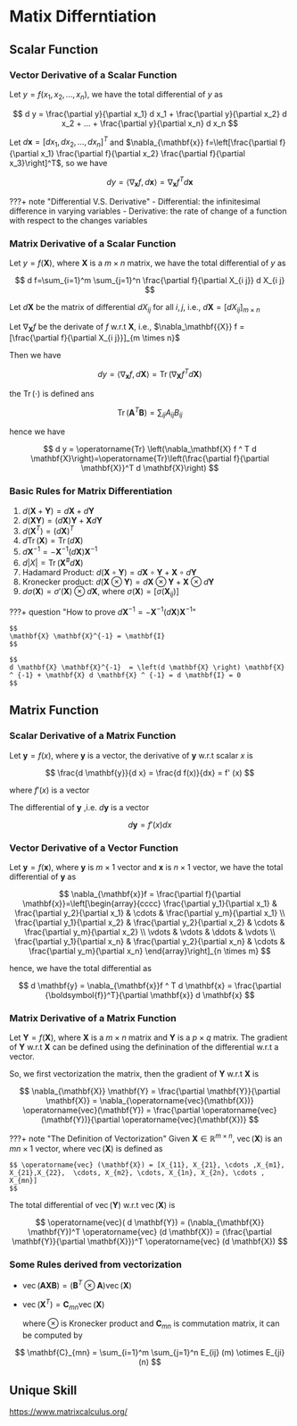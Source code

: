 # Matix Differntiation

## Scalar Function

### Vector Derivative of a Scalar Function

Let $y = f(x_1, x_2, ..., x_n)$, we have the total differential of $y$ as

$$
d y = \frac{\partial y}{\partial x_1} d x_1 + \frac{\partial y}{\partial x_2} d x_2 + ... + \frac{\partial y}{\partial x_n} d x_n
$$

Let $d \mathbf{x} = [dx_1, dx_2,...,dx_n]^T$ and $\nabla_{\mathbf{x}} f=\left[\frac{\partial f}{\partial x_1} \frac{\partial f}{\partial x_2} \frac{\partial f}{\partial x_3}\right]^T$, so we have

$$
d y = \langle \nabla_{\mathbf{x}} f, d \mathbf{x} \rangle = \nabla_{\mathbf{x}} f^T d \mathbf{x}
$$

???+ note "Differential V.S. Derivative"
    - Differential: the infinitesimal difference in varying variables
    - Derivative: the rate of change of a function with respect to the changes variables

### Matrix Derivative of a Scalar Function

Let $y = f(\mathbf{X})$, where $\mathbf{X}$ is a $m \times n$ matrix, we have the total differential of $y$ as

$$
d f=\sum_{i=1}^m \sum_{j=1}^n \frac{\partial f}{\partial X_{i j}} d X_{i j}
$$

Let $d \mathbf{X}$ be the matrix of differential $d X_{i j}$ for all $i, j$, i.e., $d \mathbf{X} = [d X_{i j}]_{m \times n}$

Let $\nabla_\mathbf{{X}} f$ be the derivate of $f$ w.r.t $\mathbf{X}$, i.e., $\nabla_\mathbf{{X}} f = [\frac{\partial f}{\partial X_{i j}}]_{m \times n}$

Then we have

$$
d y = \langle \nabla_{\mathbf{x}} f, d \mathbf{X} \rangle = \operatorname{Tr} \left(\nabla_\mathbf{X} f ^ T d \mathbf{X}\right)
$$

the $\operatorname{Tr} \left(\cdot \right)$ is defined ans

$$
\operatorname{Tr} \left(\mathbf{A}^T \mathbf{B} \right) = \sum_{i j} A_{i j} B_{i j}
$$

hence we have

$$
d y = \operatorname{Tr} \left(\nabla_\mathbf{X} f ^ T d \mathbf{X}\right)=\operatorname{Tr}\left(\frac{\partial f}{\partial \mathbf{X}}^T d \mathbf{X}\right)
$$

### Basic Rules for Matrix Differentiation

1. $d \left( \mathbf{X} + \mathbf{Y} \right)  = d \mathbf{X} + d \mathbf{Y}$
2. $d \left(\mathbf{X Y} \right) = \left( d\mathbf{X}\right) \mathbf{Y} + \mathbf{X}d\mathbf{Y}$
3. $d\left(\mathbf{X}^T\right) = \left(d\mathbf{X} \right)^ T$
4. $d\operatorname{Tr}\left(\mathbf{X}\right)  = \operatorname{Tr}\left(d\mathbf{X} \right)$
5. $d \mathbf{X}^{-1} = -\mathbf{X}^{-1} \left(d \mathbf{X}\right)\mathbf{X}^{-1}$
6. $d|X|=\operatorname{Tr}\left(\mathbf{X}^{\#} d \mathbf{X}\right)$
7. Hadamard Product: $d \left( \mathbf{X} \circ \mathbf{Y}\right) = d \mathbf{X} \circ \mathbf{Y} + \mathbf{X} \circ d \mathbf{Y}$
8. Kronecker product: $d \left( \mathbf{X} \otimes \mathbf{Y}\right) = d \mathbf{X} \otimes \mathbf{Y} + \mathbf{X} \otimes d \mathbf{Y}$
9. $d \sigma \left( \mathbf{X} \right) = \sigma '\left(\mathbf{X} \right) \otimes d \mathbf{X}$, where $\sigma(\mathbf{X}) = [\sigma(\mathbf{X}_{i j})]$

???+ question "How to prove $d \mathbf{X}^{-1} = -\mathbf{X}^{-1} \left(d \mathbf{X}\right)\mathbf{X}^{-1}$"

    $$
    \mathbf{X} \mathbf{X}^{-1} = \mathbf{I}
    $$

    $$
    d \mathbf{X} \mathbf{X}^{-1}  = \left(d \mathbf{X} \right) \mathbf{X} ^ {-1} + \mathbf{X} d \mathbf{X} ^ {-1} = d \mathbf{I} = 0
    $$

## Matrix Function

### Scalar Derivative of a Matrix Function

Let $\mathbf{y} = f(x)$, where $\mathbf{y}$ is a vector, the derivative of $\mathbf{y}$ w.r.t scalar $x$ is

$$
\frac{d \mathbf{y}}{d x} = \frac{d f(x)}{dx} = f' (x)
$$

where $f'(x)$ is a vector

The differential of $\mathbf{y}$ ,i.e. $d \mathbf{y}$ is a vector

$$
d \mathbf{y} = f'(x) d x
$$

### Vector Derivative of a Vector Function

Let $\mathbf{y} = f \left( \mathbf{x} \right)$, where $\mathbf{y}$ is $m \times 1$ vector and $\mathbf{x}$ is $n \times 1$ vector, we have the total differential of $\mathbf{y}$ as

$$
\nabla_{\mathbf{x}}f = \frac{\partial f}{\partial \mathbf{x}}=\left[\begin{array}{cccc}
\frac{\partial y_1}{\partial x_1} & \frac{\partial y_2}{\partial x_1} & \cdots & \frac{\partial y_m}{\partial x_1} \\
\frac{\partial y_1}{\partial x_2} & \frac{\partial y_2}{\partial x_2} & \cdots & \frac{\partial y_m}{\partial x_2} \\
\vdots & \vdots & \ddots & \vdots \\
\frac{\partial y_1}{\partial x_n} & \frac{\partial y_2}{\partial x_n} & \cdots & \frac{\partial y_m}{\partial x_n}
\end{array}\right]_{n \times m}
$$

hence, we have the total differential as

$$
d \mathbf{y} = \nabla_{\mathbf{x}}f ^ T d \mathbf{x} = \frac{\partial {\boldsymbol{f}}^T}{\partial \mathbf{x}} d \mathbf{x}
$$

### Matrix Derivative of a Matrix Function

Let $\mathbf{Y} = f(\mathbf{X})$, where $\mathbf{X}$ is a $m \times n$ matrix and $\mathbf{Y}$ is a $p \times q$ matrix. The gradient of $\mathbf{Y}$ w.r.t $\mathbf{X}$ can be defined using the definination of the differential w.r.t a vector.

So, we first vectorization the matrix, then the gradient of $\mathbf{Y}$ w.r.t $\mathbf{X}$ is

$$
 \nabla_{\mathbf{X}} \mathbf{Y} = \frac{\partial \mathbf{Y}}{\partial \mathbf{X}} = \nabla_{\operatorname{vec}(\mathbf{X})} \operatorname{vec}(\mathbf{Y}) = \frac{\partial \operatorname{vec}(\mathbf{Y})}{\partial \operatorname{vec}(\mathbf{X})}
$$

???+ note "The Definition of Vectorization"
    Given $\mathbf{X} \in \mathbb{R}^{m \times n}$, $\operatorname{vec}(\mathbf{X})$ is an $mn \times 1$ vector, where $\operatorname{vec}(\mathbf{X})$ is defined as

    $$ \operatorname{vec} (\mathbf{X}) = [X_{11}, X_{21}, \cdots ,X_{m1}, X_{21},X_{22},  \cdots, X_{m2}, \cdots, X_{1n}, X_{2n}, \cdots , X_{mn}]
    $$

The total differential of $\operatorname{vec}(\mathbf{Y})$ w.r.t $\operatorname{vec}(\mathbf{X})$ is

$$
\operatorname{vec}( d \mathbf{Y}) = (\nabla_{\mathbf{X}} \mathbf{Y})^T \operatorname{vec} (d \mathbf{X}) = (\frac{\partial \mathbf{Y}}{\partial \mathbf{X}})^T \operatorname{vec} (d \mathbf{X})
$$

### Some Rules derived from vectorization

- $\operatorname{vec}(\mathbf{AXB}) = (\mathbf{B}^T \otimes \mathbf{A}) \operatorname{vec}(\mathbf{X})$
- $\operatorname{vec}(\mathbf{X}^T)  = \mathbf{C}_{mn} \operatorname{vec}(\mathbf{X})$

    where $\otimes$ is Kronecker product and $\mathbf{C}_{mn}$ is commutation matrix, it can be computed by

$$
\mathbf{C}_{mn} = \sum_{i=1}^m \sum_{j=1}^n E_{ij} (m) \otimes E_{ji} (n)
$$

## Unique Skill

https://www.matrixcalculus.org/